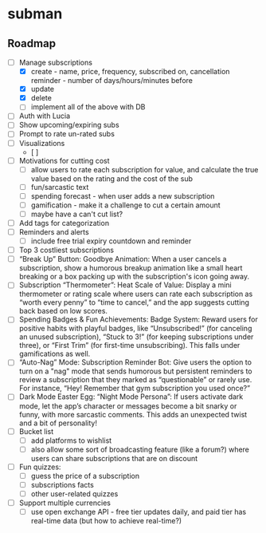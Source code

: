 # subman

## Roadmap

- [ ] Manage subscriptions
  - [x] create - name, price, frequency, subscribed on, cancellation reminder - number of days/hours/minutes before
  - [x] update
  - [x] delete
  - [ ] implement all of the above with DB
- [ ] Auth with Lucia
- [ ] Show upcoming/expiring subs
- [ ] Prompt to rate un-rated subs
- [ ] Visualizations
  - [ ] 
- [ ] Motivations for cutting cost
  - [ ] allow users to rate each subscription for value, and calculate the true value based on the rating and the cost of the sub
  - [ ] fun/sarcastic text
  - [ ] spending forecast - when user adds a new subscription
  - [ ] gamification - make it a challenge to cut a certain amount
  - [ ] maybe have a can't cut list?
- [ ] Add tags for categorization
- [ ] Reminders and alerts
  - [ ] include free trial expiry countdown and reminder
- [ ] Top 3 costliest subscriptions
- [ ] “Break Up” Button: Goodbye Animation: When a user cancels a subscription, show a humorous breakup animation like a small heart breaking or a box packing up with the subscription's icon going away.
- [ ] Subscription “Thermometer”: Heat Scale of Value: Display a mini thermometer or rating scale where users can rate each subscription as “worth every penny” to “time to cancel,” and the app suggests cutting back based on low scores.
- [ ] Spending Badges & Fun Achievements: Badge System: Reward users for positive habits with playful badges, like “Unsubscribed!” (for canceling an unused subscription), “Stuck to 3!” (for keeping subscriptions under three), or “First Trim” (for first-time unsubscribing). This falls under gamifications as well.
- [ ] “Auto-Nag” Mode: Subscription Reminder Bot: Give users the option to turn on a "nag" mode that sends humorous but persistent reminders to review a subscription that they marked as “questionable” or rarely use. For instance, “Hey! Remember that gym subscription you used once?”
- [ ] Dark Mode Easter Egg: “Night Mode Persona”: If users activate dark mode, let the app’s character or messages become a bit snarky or funny, with more sarcastic comments. This adds an unexpected twist and a bit of personality!
- [ ] Bucket list
  - [ ] add platforms to wishlist
  - [ ] also allow some sort of broadcasting feature (like a forum?) where users can share subscriptions that are on discount
- [ ] Fun quizzes:
  - [ ] guess the price of a subscription
  - [ ] subscriptions facts
  - [ ] other user-related quizzes
- [ ] Support multiple currencies
  - [ ] use open exchange API - free tier updates daily, and paid tier has real-time data (but how to achieve real-time?)
